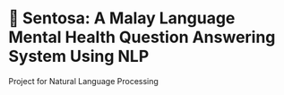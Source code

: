# 🤗 Sentosa: A Malay Language Mental Health Question Answering System Using NLP

Project for Natural Language Processing